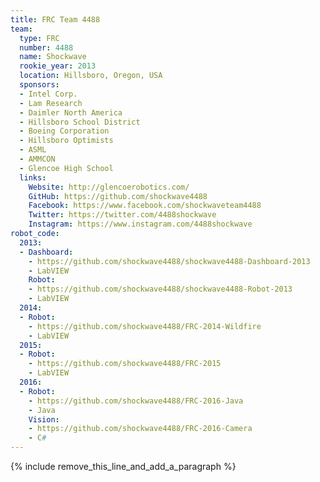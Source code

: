 ```yaml
---
title: FRC Team 4488
team:
  type: FRC
  number: 4488
  name: Shockwave
  rookie_year: 2013
  location: Hillsboro, Oregon, USA
  sponsors:
  - Intel Corp.
  - Lam Research
  - Daimler North America
  - Hillsboro School District
  - Boeing Corporation
  - Hillsboro Optimists
  - ASML
  - AMMCON
  - Glencoe High School
  links:
    Website: http://glencoerobotics.com/
    GitHub: https://github.com/shockwave4488
    Facebook: https://www.facebook.com/shockwaveteam4488
    Twitter: https://twitter.com/4488shockwave
    Instagram: https://www.instagram.com/4488shockwave
robot_code:
  2013:
  - Dashboard:
    - https://github.com/shockwave4488/shockwave4488-Dashboard-2013
    - LabVIEW
    Robot:
    - https://github.com/shockwave4488/shockwave4488-Robot-2013
    - LabVIEW
  2014:
  - Robot:
    - https://github.com/shockwave4488/FRC-2014-Wildfire
    - LabVIEW
  2015:
  - Robot:
    - https://github.com/shockwave4488/FRC-2015
    - LabVIEW
  2016:
  - Robot:
    - https://github.com/shockwave4488/FRC-2016-Java
    - Java
    Vision:
    - https://github.com/shockwave4488/FRC-2016-Camera
    - C#
---
```


{% include remove_this_line_and_add_a_paragraph %}